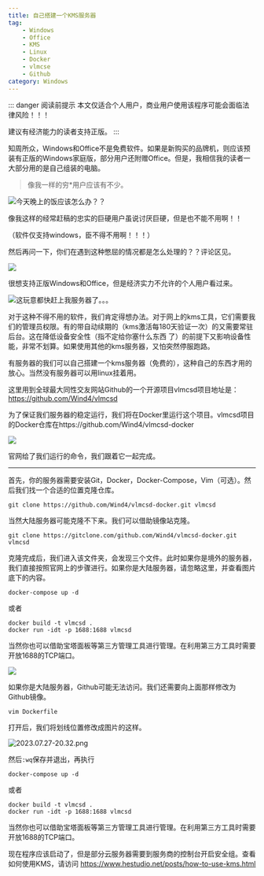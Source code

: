 ```yaml
---
title: 自己搭建一个KMS服务器
tag: 
    - Windows
    - Office
    - KMS
    - Linux
    - Docker
    - vlmcse
    - Github
category: Windows
---
```


::: danger 阅读前提示
本文仅适合个人用户，商业用户使用该程序可能会面临法律风险！！！

建议有经济能力的读者支持正版。
:::

知周所众，Windows和Office不是免费软件。如果是新购买的品牌机，则应该预装有正版的Windows家庭版，部分用户还附赠Office。但是，我相信我的读者一大部分用的是自己组装的电脑。

> 像我一样的穷*用户应该有不少。

![今天晚上的饭应该怎么办？？](https://image.hestudio.net/i/2023/07/28/64c3426e411f4.png)

像我这样的经常赶稿的忠实的巨硬用户虽说讨厌巨硬，但是也不能不用啊！！

（软件仅支持windows，臣不得不用啊！！！）

然后再问一下，你们在遇到这种憋屈的情况都是怎么处理的？？评论区见。

![](https://image.hestudio.net/i/2023/07/28/64c342d6bd794.png)

很想支持正版Windows和Office，但是经济实力不允许的个人用户看过来。

![这玩意都快赶上我服务器了。。。](https://image.hestudio.net/i/2023/07/28/64c342fb61a84.png)

对于这种不得不用的软件，我们肯定得想办法。对于网上的kms工具，它们需要我们的管理员权限。有的带自动续期的（kms激活每180天验证一次）的又需要常驻后台。这在降低设备安全性（指不定给你塞什么东西 了）的前提下又影响设备性能，非常不划算。如果使用其他的kms服务器，又怕突然停服跑路。

有服务器的我们可以自己搭建一个kms服务器（免费的），这种自己的东西才用的放心。当然没有服务器可以用linux挂着用。

这里用到全球最大同性交友网站Github的一个开源项目vlmcsd项目地址是：https://github.com/Wind4/vlmcsd

为了保证我们服务器的稳定运行，我们将在Docker里运行这个项目。vlmcsd项目的Docker仓库在https://github.com/Wind4/vlmcsd-docker

![](https://image.hestudio.net/i/2023/07/28/64c3432ebfd7e.png)

官网给了我们运行的命令，我们跟着它一起完成。

---

首先，你的服务器需要安装Git，Docker，Docker-Compose，Vim（可选）。然后我们找一个合适的位置克隆仓库。

```shell
git clone https://github.com/Wind4/vlmcsd-docker.git vlmcsd
```

当然大陆服务器可能克隆不下来。我们可以借助镜像站克隆。

```shell
git clone https://gitclone.com/github.com/Wind4/vlmcsd-docker.git vlmcsd
```

克隆完成后，我们进入该文件夹，会发现三个文件。此时如果你是境外的服务器，我们直接按照官网上的步骤进行。如果你是大陆服务器，请忽略这里，并查看图片底下的内容。

```shell
docker-compose up -d
```

或者
```shell
docker build -t vlmcsd .
docker run -idt -p 1688:1688 vlmcsd
```
当然你也可以借助宝塔面板等第三方管理工具进行管理。在利用第三方工具时需要开放1688的TCP端口。

![](https://image.hestudio.net/i/2023/07/28/64c34369bdb01.png)

如果你是大陆服务器，Github可能无法访问。我们还需要向上面那样修改为Github镜像。

```shell
vim Dockerfile
```

打开后，我们将划线位置修改成图片的这样。

![2023.07.27-20.32.png](https://image.hestudio.net/i/2023/07/28/64c3436b3fff8.png)

然后`:wq`保存并退出，再执行

```shell
docker-compose up -d
```

或者
```shell
docker build -t vlmcsd .
docker run -idt -p 1688:1688 vlmcsd
```
当然你也可以借助宝塔面板等第三方管理工具进行管理。在利用第三方工具时需要开放1688的TCP端口。

现在程序应该启动了，但是部分云服务器需要到服务商的控制台开启安全组。查看如何使用KMS，请访问 https://www.hestudio.net/posts/how-to-use-kms.html

<Share colorful />
